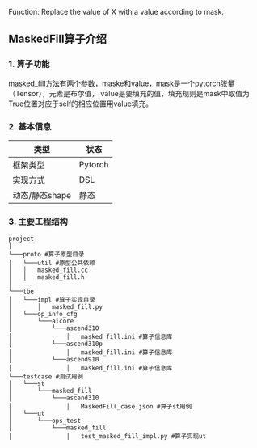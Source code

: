 Function: Replace the value of X with a value according to mask.


## MaskedFill算子介绍
### 1. 算子功能
masked_fill方法有两个参数，maske和value，mask是一个pytorch张量（Tensor），元素是布尔值，
value是要填充的值，填充规则是mask中取值为True位置对应于self的相应位置用value填充。

### 2. 基本信息
| **类型**       | **状态**    |
|-------------|---------------|
| 框架类型    | Pytorch  |
| 实现方式 | DSL      |
| 动态/静态shape  | 静态 |

### 3. 主要工程结构
```
project
│
└───proto #算子原型目录
│   └───util #原型公共依赖
│   │   masked_fill.cc
│   │   masked_fill.h
│
└───tbe
│   └───impl #算子实现目录
│       │   masked_fill.py
│   └───op_info_cfg
│       └───aicore
│           └───ascend310
│               │   masked_fill.ini #算子信息库
│           └───ascend310p
│               │   masked_fill.ini #算子信息库
│           └───ascend910
│               │   masked_fill.ini #算子信息库
└───testcase #测试用例
│   └───st
│       └───masked_fill
│           └───ascend310
│               │   MaskedFill_case.json #算子st用例
│   └───ut
│       └───ops_test
│           └───masked_fill
│               │   test_masked_fill_impl.py #算子实现ut
```
